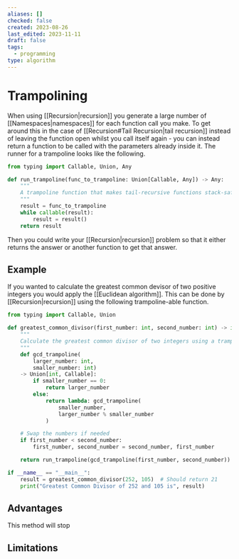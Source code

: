 ```yaml
---
aliases: []
checked: false
created: 2023-08-26
last_edited: 2023-11-11
draft: false
tags:
  - programming
type: algorithm
---
```

# Trampolining

When using [[Recursion|recursion]] you generate a large number of [[Namespaces|namespaces]] for each function call you make. To get around this in the case of [[Recursion#Tail Recursion|tail recursion]] instead of leaving the function open whilst you call itself again - you can instead return a function to be called with the parameters already inside it. The runner for a trampoline looks like the following.

```python
from typing import Callable, Union, Any

def run_trampoline(func_to_trampoline: Union[Callable, Any]) -> Any:
    """
    A trampoline function that makes tail-recursive functions stack-safe.
    """
    result = func_to_trampoline
    while callable(result):
        result = result()
    return result
```

Then you could write your [[Recursion|recursion]] problem so that it either returns the answer or another function to get that answer.

## Example

If you wanted to calculate the greatest common devisor of two positive integers you would apply the [[Euclidean algorithm]]. This can be done by [[Recursion|recursion]] using the following trampoline-able function.

```python
from typing import Callable, Union

def greatest_common_divisor(first_number: int, second_number: int) -> int:
    """
    Calculate the greatest common divisor of two integers using a trampoline.
    """
    def gcd_trampoline(
	    larger_number: int,
	    smaller_number: int)
	-> Union[int, Callable]:
        if smaller_number == 0:
            return larger_number
        else:
            return lambda: gcd_trampoline(
	            smaller_number,
	            larger_number % smaller_number
	        )

    # Swap the numbers if needed
    if first_number < second_number:
        first_number, second_number = second_number, first_number

    return run_trampoline(gcd_trampoline(first_number, second_number))

if __name__ == "__main__":
    result = greatest_common_divisor(252, 105)  # Should return 21
    print("Greatest Common Divisor of 252 and 105 is", result)

```

## Advantages

This method will stop

## Limitations
